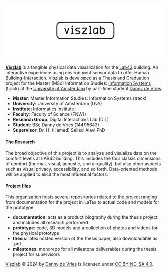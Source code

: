 # ![banner](https://github.com/uvathesismscis/.github/blob/main/viszlab-banner.jpg?raw=true)

[**Viszlab**](https://wwww.viszlab.github.io) is a tangible physical data visualization for the [Lab42](https://lab42.uva.nl/) building. An interactive experience using environment sensor data to offer Human Building-Interaction. Viszlab is developed as a Thesis and Graduation project for the Master (MSc) Information Studies: [Information Systems](https://www.uva.nl/shared-content/programmas/en/masters/information-studies/information-studies.html) (track) at the [University of Amsterdam](https://www.uva.nl/en) by part-time student [Danny de Vries](https://www.dandevri.es/).

* **Master**: Master Information Studies: Information Systems (track)
* **University**: University of Amsterdam (UvA)
* **Institute**: Informatics Institute
* **Faculty**: Faculty of Science (FNWI)
* **Research Group**: Digital Interactions Lab (DIL)
* **Student**: BSc Danny de Vries (14495643)
* **Supervisor**: Dr. H. (Hamed) Seiied Alavi PhD

#### The Research
The broad objective of this project is to analyze and visualize data on the comfort levels at LAB42 building. This includes the four classic dimensions of comfort (thermal, visual, acoustic, and airquality), but also other aspects such as visual privacy, accessibility, and so forth. Data-oriented methods will be applied to elicit the mostinfluential factors.

#### Project files
This organization hosts several repositories related to the project ranging from documentation for the project in LaTex to actual code and models for the prototype:

* **documentation**: acts as a product biography during the thesis project and includes all research performed
* **prototype**: code, 3D models and a collection of photos and videos for the physical prototype
* **thesis**: latex hosted version of the thesis paper, also downloadable as .pdf
* **milestones**: monorepo for all milestone deliverables during the thesis project for supervisors

[Viszlab](https://www.viszlab.github.io) © 2024 by [Danny de Vries](https://wwww.github.com/dandevri) is licensed under [CC BY-NC-SA 4.0](http://creativecommons.org/licenses/by-nc-sa/4.0/?ref=chooser-v1).
